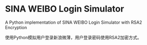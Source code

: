 SINA WEIBO Login Simulator
==========================

A Python implementation of SINA WEIBO Login Simulator with RSA2 Encryption

使用Python模拟用户登录新浪微薄，用户登录密码使用RSA2加密方式。


